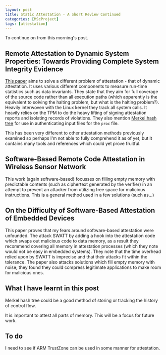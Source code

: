 ```yaml
---
layout: post
title: Static Attestation - A Short Review Continued
categories: [MScProject]
tags: [attestation]
---
```


To continue on from this morning's post.

## Remote Attestation to Dynamic System Properties: Towards Providing Complete System Integrity Evidence

<a href="http://ieeexplore.ieee.org/abstract/document/5270348/">This paper</a> aims to solve a different problem of attestation - that of dynamic attestation. It uses various different components to measure run-time statistics such as data invariants. They state that they aim for full coverage of the source code rather than all execution paths (which apparently is the equivalent to solving the halting problem, but what is the halting problem?). Heavily interwoven with the Linux kernel they track all system calls. It heavily relies on the TPM to do the heavy lifting of signing attestation reports and isolating records of violations. They also mention [Merkel hash tree](https://en.wikipedia.org/wiki/Merkle_tree) for use in authenticating input files for the `proc` file.

This has been very different to other attestation methods previously examined so perhaps I'm not able to fully comprehend it as of yet, but it contains many tools and references which could yet prove fruitful.

## Software-Based Remote Code Attestation in Wireless Sensor Network

This work (again software-based) focusses on filling empty memory with predictable contents (such as ciphertext generated by the verifier) in an attempt to prevent an attacker from utilizing free space for malicious instructions. This is a general method used in a few solutions (such as...)

## On the Difficulty of Software-Based Attestation of Embedded Devices

This paper proves that my fears around software-based attestation were unfounded. The attack SWATT by adding a hook into the attestation code which swaps out malicious code to data memory, as a result they recommend covering all memory in attestation processes (which they note would not be easy in embedded systems). They note that the time overhead relied upon by SWATT is imprecise and that their attacks fit within the tolerance. The paper also attacks solutions which fill empty memory with noise, they found they could compress legitimate applications to make room for malicious ones.

## What I have learnt in this post

Merkel hash tree could be a good method of storing or tracking the history of control flow.

It is important to attest all parts of memory. This will be a focus for future work.

## To do

I need to see if ARM TrustZone can be used in some manner for attestation.
